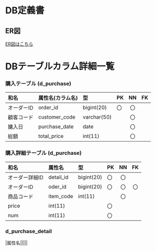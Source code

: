 # DB定義書
## ER図
[ER図はこちら](https://github.com/Aso2001226/2021sys-design/blob/main/ER_all.md "ER図はこちら")

# DBテーブルカラム詳細一覧

### 購入テーブル (d_purchase)
|和名|属性名(カラム名)|型|PK|NN|FK|
|:---|:---|:---|:---|:---:|:----:|
|オーダーID|order_id|bigint(20)|〇|〇||
|顧客コード|customer_code|varchar(50)||〇||
|購入日|purchase_date|date||〇||
|総額|total_price|int(11)||〇||


### 購入詳細テーブル (d_purchase)
|和名|属性名|型|PK|NN|FK|
|:---|:---|:---|:---|:---:|:----:|
|オーダー詳細ID|detail_id|bigint(20)|〇|〇||
|オーダーID|oder_id|bigint(20)|〇|〇|〇|
|商品コード|item_code|int(11)||〇||
|price|int(11)||〇||
|num|int(11)||〇||

### d_purchase_detail
|属性名|||||
